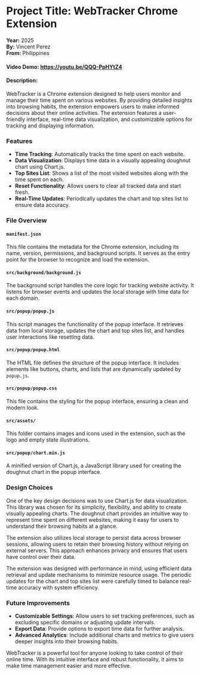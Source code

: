 # Project Title: WebTracker Chrome Extension
**Year:** 2025  
**By:** Vincent Perez  
**From:** Philippines  

#### Video Demo: https://youtu.be/QQQ-PpHYtZ4

#### Description:

WebTracker is a Chrome extension designed to help users monitor and manage their time spent on various websites. By providing detailed insights into browsing habits, the extension empowers users to make informed decisions about their online activities. The extension features a user-friendly interface, real-time data visualization, and customizable options for tracking and displaying information.

### Features

- **Time Tracking**: Automatically tracks the time spent on each website.
- **Data Visualization**: Displays time data in a visually appealing doughnut chart using Chart.js.
- **Top Sites List**: Shows a list of the most visited websites along with the time spent on each.
- **Reset Functionality**: Allows users to clear all tracked data and start fresh.
- **Real-Time Updates**: Periodically updates the chart and top sites list to ensure data accuracy.

### File Overview

#### `manifest.json`
This file contains the metadata for the Chrome extension, including its name, version, permissions, and background scripts. It serves as the entry point for the browser to recognize and load the extension.

#### `src/background/background.js`
The background script handles the core logic for tracking website activity. It listens for browser events and updates the local storage with time data for each domain.

#### `src/popup/popup.js`
This script manages the functionality of the popup interface. It retrieves data from local storage, updates the chart and top sites list, and handles user interactions like resetting data.

#### `src/popup/popup.html`
The HTML file defines the structure of the popup interface. It includes elements like buttons, charts, and lists that are dynamically updated by `popup.js`.

#### `src/popup/popup.css`
This file contains the styling for the popup interface, ensuring a clean and modern look.

#### `src/assets/`
This folder contains images and icons used in the extension, such as the logo and empty state illustrations.

#### `src/popup/chart.min.js`
A minified version of Chart.js, a JavaScript library used for creating the doughnut chart in the popup interface.

### Design Choices

One of the key design decisions was to use Chart.js for data visualization. This library was chosen for its simplicity, flexibility, and ability to create visually appealing charts. The doughnut chart provides an intuitive way to represent time spent on different websites, making it easy for users to understand their browsing habits at a glance.

The extension also utilizes local storage to persist data across browser sessions, allowing users to retain their browsing history without relying on external servers. This approach enhances privacy and ensures that users have control over their data.

The extension was designed with performance in mind, using efficient data retrieval and update mechanisms to minimize resource usage. The periodic updates for the chart and top sites list were carefully timed to balance real-time accuracy with system efficiency.

### Future Improvements

- **Customizable Settings**: Allow users to set tracking preferences, such as excluding specific domains or adjusting update intervals.
- **Export Data**: Provide options to export time data for further analysis.
- **Advanced Analytics**: Include additional charts and metrics to give users deeper insights into their browsing habits.

WebTracker is a powerful tool for anyone looking to take control of their online time. With its intuitive interface and robust functionality, it aims to make time management easier and more effective.